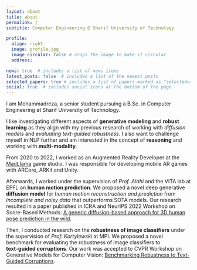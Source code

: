 ```yaml
---
layout: about
title: about
permalink: /
subtitle: Computer Engineering @ Sharif University of Technology

profile:
  align: right
  image: profile.jpg
  image_circular: false # crops the image to make it circular
  address: 

news: true  # includes a list of news items
latest_posts: false  # includes a list of the newest posts
selected_papers: true # includes a list of papers marked as "selected={true}"
social: true  # includes social icons at the bottom of the page
---
```


I am Mohammadreza, a senior student pursuing a B.Sc. in Computer Engineering at Sharif University of Technology.

I like investigating different aspects of **generative modeling** and **robust learning** as they align with my previous research of working with *diffusion models* and *evaluating text-guided robustness*. I also want to challenge myself in NLP further and am interested in the concept of **reasoning** and working with **multi-modality**.

From 2020 to 2022, I worked as an Augmented Reality Developer at the [MadLlama](https://madllamastudio.com) game studio. I was responsible for developing mobile AR games with ARCore, ARKit and Unity. 

Afterwards, I worked under the supervision of *Prof. Alahi* and the VITA lab at EPFL on **human motion prediction**. We proposed a novel deep generative **diffusion model** for *human motion reconstruction and prediction* from *incomplete and noisy data* that outperforms SOTA models. Our research resulted in a paper published in ICRA and NeurIPS 2022 Workshop on Score-Based Methods: [A generic diffusion-based approach for 3D human pose prediction in the wild](https://arxiv.org/abs/2210.05669).

Then, I conducted research on the **robustness of image classifiers** under the supervision of *Prof. Kortylewski* at MPI. We proposed a novel benchmark for evaluating the robustness of image classifiers to **text‑guided corruptions**. Our work was accepted to CVPR Workshop on Generative Models for Computer Vision: [Benchmarking Robustness to Text-Guided Corruptions](https://openaccess.thecvf.com/content/CVPR2023W/GCV/html/Mofayezi_Benchmarking_Robustness_to_Text-Guided_Corruptions_CVPRW_2023_paper.html).

<!-- I am currently working on my B.Sc. thesis under the supervision of Prof. [Mehrdad Farajtabar](https://mehrdadfarajtabar.github.io/) at the [Machine Learning and AI Lab](https://mlai.cs.sharif.edu/) at Sharif University of Technology. We are working on a project on **generative modeling** and **robust learning**. -->
